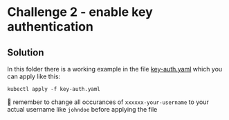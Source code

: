 # Challenge 2 - enable key authentication

## Solution

In this folder there is a working example in the file [key-auth.yaml](./key-auth.yaml) which you can apply like this:

```shell
kubectl apply -f key-auth.yaml
```

🚨 remember to change all occurances of `xxxxxx-your-username` to your actual username like `johndoe` before applying the file